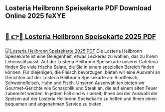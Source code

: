 ## Losteria Heilbronn Speisekarte PDF Download Online 2025 feXYE

# <h2><a href="http://gc84l0.nevu.top/?p=Losteria+Heilbronn+Speisekarte">🔗 👉🔴 Losteria Heilbronn Speisekarte 2025 PDF</a></h2>

[![Losteria Heilbronn Speisekarte 2025 PDF](https://i.imgur.com/dBaPXMq.png)](http://gc84l0.nevu.top/?p=Losteria+Heilbronn+Speisekarte)
Die Losteria Heilbronn Speisekarte ist eine Gelegenheit, etwas Leckeres zu wählen, das zu Ihrem Lebensstil passt. Auf der Losteria Heilbronn Speisekarte unserer Cafeteria finden Sie viele frische Salate, die Sie in einem speziellen Bereich finden können. Für diejenigen, die Fleisch bevorzugen, bieten wir eine Auswahl an Gerichten auf der Losteria Heilbronn Speisekarte an: Rindfleisch, Schweinefleisch, Huhn und Fisch. Unseren Auserwählten bieten wir Gourmet-Gerichte wie Schaschlik und Steak an, die auf einem alten Feuer zubereitet werden. In jedem Fall sind wir bereit, Ihnen bei der Auswahl der Speisen auf der Losteria Heilbronn Speisekarte zu helfen und Ihnen einen bequemen und angenehmen Service zu bieten.
